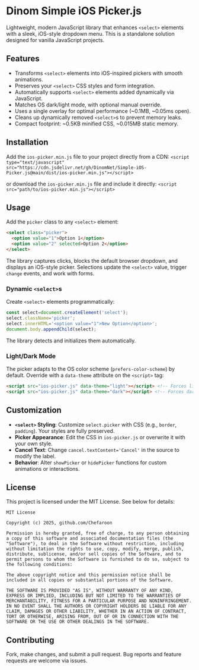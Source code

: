 # Dinom Simple iOS Picker.js

Lightweight, modern JavaScript library that enhances `<select>` elements with a sleek, iOS-style dropdown menu. This is a standalone solution designed for vanilla JavaScript projects.

## Features
- Transforms `<select>` elements into iOS-inspired pickers with smooth animations.
- Preserves your `<select>` CSS styles and form integration.
- Automatically supports `<select>` elements added dynamically via JavaScript.
- Matches OS dark/light mode, with optional manual override.
- Uses a single overlay for optimal performance (~0.1MB, ~0.05ms open).
- Cleans up dynamically removed `<select>`s to prevent memory leaks.
- Compact footprint: ~0.5KB minified CSS, ~0.015MB static memory.

## Installation

Add the `ios-picker.min.js` file to your project directly from a CDN:
`<script type="text/javascript" src="https://cdn.jsdelivr.net/gh/DinomNet/Simple-iOS-Picker.js@main/dist/ios-picker.min.js"></script>`

or download the `ios-picker.min.js` file and include it directly:
`<script src="path/to/ios-picker.min.js"></script>`

## Usage
Add the `picker` class to any `<select>` element:

```html
<select class="picker">
  <option value="1">Option 1</option>
  <option value="2" selected>Option 2</option>
</select>
```

The library captures clicks, blocks the default browser dropdown, and displays an iOS-style picker. Selections update the `<select>` value, trigger `change` events, and work with forms.

### Dynamic `<select>`s
Create `<select>` elements programmatically:

```javascript
const select=document.createElement('select');
select.className='picker';
select.innerHTML='<option value="1">New Option</option>';
document.body.appendChild(select);
```

The library detects and initializes them automatically.


### Light/Dark Mode
The picker adapts to the OS color scheme (`prefers-color-scheme`) by default. Override with a `data-theme` attribute on the `<script>` tag:

```html
<script src="ios-picker.js" data-theme="light"></script> <!-- Forces light mode -->
<script src="ios-picker.js" data-theme="dark"></script> <!-- Forces dark mode -->
```

## Customization
- **`<select>` Styling**: Customize `select.picker` with CSS (e.g., `border`, `padding`). Your styles are fully preserved.
- **Picker Appearance**: Edit the CSS in `ios-picker.js` or overwrite it with your own style.
- **Cancel Text**: Change `cancel.textContent='Cancel'` in the source to modify the label.
- **Behavior**: Alter `showPicker` or `hidePicker` functions for custom animations or interactions.


## License

This project is licensed under the MIT License. See below for details:

```
MIT License

Copyright (c) 2025, github.com/Chefaroon

Permission is hereby granted, free of charge, to any person obtaining a copy of this software and associated documentation files (the "Software"), to deal in the Software without restriction, including without limitation the rights to use, copy, modify, merge, publish, distribute, sublicense, and/or sell copies of the Software, and to permit persons to whom the Software is furnished to do so, subject to the following conditions:

The above copyright notice and this permission notice shall be included in all copies or substantial portions of the Software.

THE SOFTWARE IS PROVIDED "AS IS", WITHOUT WARRANTY OF ANY KIND, EXPRESS OR IMPLIED, INCLUDING BUT NOT LIMITED TO THE WARRANTIES OF MERCHANTABILITY, FITNESS FOR A PARTICULAR PURPOSE AND NONINFRINGEMENT. IN NO EVENT SHALL THE AUTHORS OR COPYRIGHT HOLDERS BE LIABLE FOR ANY CLAIM, DAMAGES OR OTHER LIABILITY, WHETHER IN AN ACTION OF CONTRACT, TORT OR OTHERWISE, ARISING FROM, OUT OF OR IN CONNECTION WITH THE SOFTWARE OR THE USE OR OTHER DEALINGS IN THE SOFTWARE.
```

## Contributing
Fork, make changes, and submit a pull request. Bug reports and feature requests are welcome via issues.